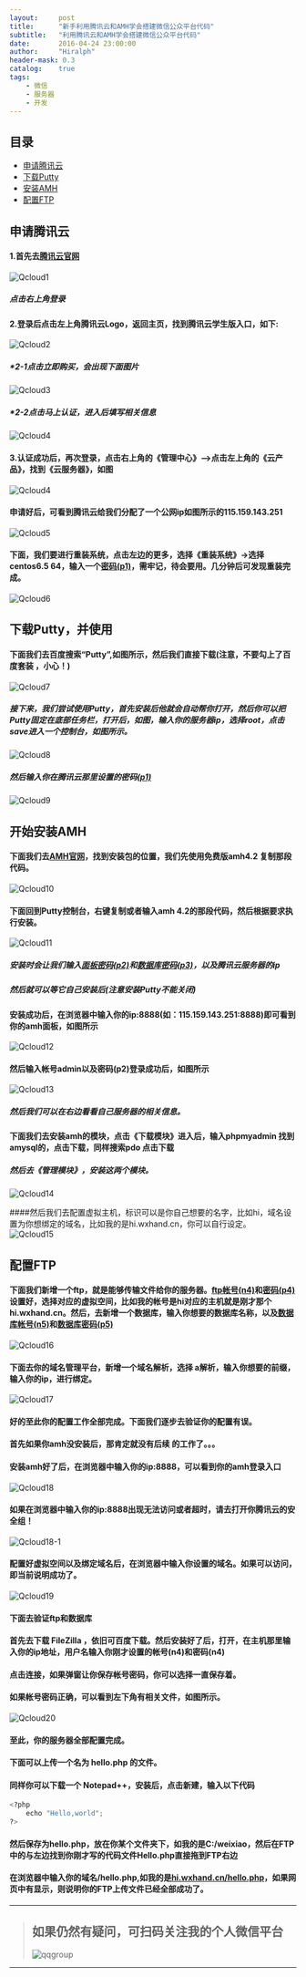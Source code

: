 ```yaml
---
layout:     post
title:      "新手利用腾讯云和AMH学会搭建微信公众平台代码"
subtitle:   "利用腾讯云和AMH学会搭建微信公众平台代码"
date:       2016-04-24 23:00:00
author:     "Hiralph"
header-mask: 0.3
catalog:    true
tags:
    - 微信
    - 服务器
    - 开发
---
```


## <a name="index"/>目录
* [申请腾讯云](#qcloud)
* [下载Putty](#down)
* [安装AMH](#install)
* [配置FTP](#setftp)


## <a name="qcloud"/>申请腾讯云

#### 1.首先去[腾讯云官网](http://www.qcloud.com/)
![Qcloud1](http://qiniu.hizmz.com/jc1-txy.JPG)

#####  点击右上角登录

#### 2.登录后点击左上角腾讯云Logo，返回主页，找到腾讯云学生版入口，如下:
![Qcloud2](http://qiniu.hizmz.com/jc1-txyxuesheng.JPG)

#####  *2-1点击立即购买，会出现下面图片
![Qcloud3](http://qiniu.hizmz.com/jc1-txyxsrz.JPG)

#####  *2-2点击马上认证，进入后填写相关信息
![Qcloud4](http://qiniu.hizmz.com/jc1-txyxsrz2.JPG)

#### 3.认证成功后，再次登录，点击右上角的《管理中心》-->点击左上角的《云产品》，找到《云服务器》，如图
![Qcloud4](http://qiniu.hizmz.com/jc1-txyym.JPG)

#### 申请好后，可看到腾讯云给我们分配了一个公网ip如图所示的115.159.143.251
![Qcloud5](http://qiniu.hizmz.com/jc1-txyym.JPG)

#### 下面，我们要进行重装系统，点击左边的更多，选择《重装系统》->选择centos6.5 64，输入一个[密码(p1)](#p1)，需牢记，待会要用。几分钟后可发现重装完成。
![Qcloud6](http://qiniu.hizmz.com/jc1-txycz.JPG)

## <a name="down"/>下载Putty，并使用

#### 下面我们去百度搜索“Putty”,如图所示，然后我们直接下载(注意，不要勾上了百度套装 ，小心！)
![Qcloud7](http://qiniu.hizmz.com/jc1-putty.JPG)

##### 接下来，我们尝试使用Putty，首先安装后他就会自动帮你打开，然后你可以把Putty固定在底部任务栏，打开后，如图，输入你的服务器ip，选择root，点击save进入一个控制台，如图所示。
![Qcloud8](http://qiniu.hizmz.com/jc1-puttydl.JPG)

##### 然后输入你在腾讯云那里设置的密码[(p1)](#p1)
![Qcloud9](http://qiniu.hizmz.com/jc1-puttydl2.JPG)

## <a name="install"/>开始安装AMH

#### 下面我们去[AMH官网](http://amh.sh)，找到安装包的位置，我们先使用免费版amh4.2 复制那段代码。
![Qcloud10](http://qiniu.hizmz.com/jc1-amhget.JPG)

#### 下面回到Putty控制台，右键复制或者输入amh 4.2的那段代码，然后根据要求执行安装。
![Qcloud11](http://qiniu.hizmz.com/jc1-puttyamh.JPG)

#####  安装时会让我们输入[面板密码(p2)](#p2)和[数据库密码(p3)](#p3)，以及腾讯云服务器的ip

#####  然后就可以等它自己安装后(注意安装Putty不能关闭)

#### 安装成功后，在浏览器中输入你的ip:8888(如：115.159.143.251:8888)即可看到你的amh面板，如图所示
![Qcloud12](http://qiniu.hizmz.com/jc1-amhdl.JPG)

#### 然后输入帐号admin以及<a name="p2"/>密码(p2)登录成功后，如图所示
![Qcloud13](http://qiniu.hizmz.com/jc1-amhdlcg.JPG)

##### 然后我们可以在右边看看自己服务器的相关信息。

#### 下面我们去安装amh的模块，点击《下载模块》进入后，输入phpmyadmin 找到amysql的，点击下载，同样搜索pdo 点击下载

##### 然后去《管理模块》，安装这两个模块。
![Qcloud14](http://qiniu.hizmz.com/jc1-amhmk.JPG)

####然后我们去配置虚拟主机，标识可以是你自己想要的名字，比如hi，域名设置为你想绑定的域名，比如我的是hi.wxhand.cn，你可以自行设定。
![Qcloud15](http://qiniu.hizmz.com/jc1-amhzhuji.JPG)

## <a name="setftp"/>配置FTP

#### 下面我们新增一个ftp，就是能够传输文件给你的服务器。[ftp帐号(n4)](#n4)和[密码(p4)](#p4)设置好，选择对应的虚拟空间，比如我的帐号是hi对应的主机就是刚才那个hi.wxhand.cn。然后，去新增一个数据库，输入你想要的数据库名称，以及[数据库帐号(n5)](#n5)和[数据库密码(p5)](#p5)
![Qcloud16](http://qiniu.hizmz.com/jc1-amhftp.JPG)

#### 下面去你的域名管理平台，新增一个域名解析，选择 a解析，输入你想要的前缀，输入你的ip，进行绑定。
![Qcloud17](http://qiniu.hizmz.com/jc1-ymjx.JPG)

#### 好的至此你的配置工作全部完成。下面我们逐步去验证你的配置有误。

#### 首先如果你amh没安装后，那肯定就没有后续 的工作了。。。

#### 安装amh好了后，在浏览器中输入你的ip:8888，可以看到你的amh登录入口
![Qcloud18](http://qiniu.hizmz.com/jc1-amhdl.JPG)

#### 如果在浏览器中输入你的ip:8888出现无法访问或者超时，请去打开你腾讯云的安全组！
![Qcloud18-1](http://qiniu.hizmz.com/jc1-amhq.png)

#### 配置好虚拟空间以及绑定域名后，在浏览器中输入你设置的域名。如果可以访问，即当前说明成功了。
![Qcloud19](http://qiniu.hizmz.com/jc1-ymfw.JPG)

#### 下面去验证ftp和数据库

#### 首先去下载 FileZilla ，依旧可百度下载。然后安装好了后，打开，在主机那里输入你的ip地址，用户名输入你刚才设置的<a name="n4"/>帐号(n4)和<a name="n4"/>密码(n4)

#### 点击连接，如果弹窗让你保存帐号密码，你可以选择一直保存着。

#### 如果帐号密码正确，可以看到左下角有相关文件，如图所示。
![Qcloud20](http://qiniu.hizmz.com/jc1-ftpdl.JPG)

#### 至此，你的服务器全部配置完成。

#### 下面可以上传一个名为  hello.php 的文件。

#### 同样你可以下载一个 Notepad++，安装后，点击新建，输入以下代码

```python
<?php
	echo "Hello,world";
?>
```

#### 然后保存为hello.php，放在你某个文件夹下，如我的是C:/weixiao，然后在FTP中的与左边找到你刚才写的代码文件Hello.php直接拖到FTP右边

#### 在浏览器中输入你的域名/hello.php,如我的是[hi.wxhand.cn/hello.php](http://hi.wxhand.cn/hello.php)，如果网页中有显示，则说明你的FTP上传文件已经全部成功了。

___
>## 如果仍然有疑问，可扫码关注我的个人微信平台
>![qqgroup](http://qiniu.hizmz.com/footshow.jpg)
___





